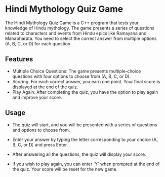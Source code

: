 # Hindi Mythology Quiz Game

The Hindi Mythology Quiz Game is a C++ program that tests your knowledge of Hindu mythology. The game presents a series of questions related to characters and events from Hindu epics like Ramayana and Mahabharata. You need to select the correct answer from multiple options (A, B, C, or D) for each question.

## Features

- Multiple Choice Questions: The game presents multiple-choice questions with four options to choose from (A, B, C, or D).
- Scoring: For each correct answer, you earn one point. Your final score is displayed at the end of the quiz.
- Play Again: After completing the quiz, you have the option to play again and improve your score.

## Usage

- The quiz will start, and you will be presented with a series of questions and options to choose from.

- Enter your answer by typing the letter corresponding to your choice (A, B, C, or D) and press Enter.

- After answering all the questions, the quiz will display your score.

- If you wish to play again, you can enter 'Y' when prompted at the end of the quiz. Your score will be reset for the new game.
